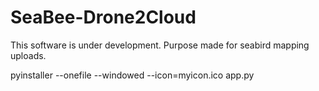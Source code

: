 # SeaBee-Drone2Cloud
This software is under development. Purpose made for seabird mapping uploads.

pyinstaller --onefile --windowed --icon=myicon.ico app.py